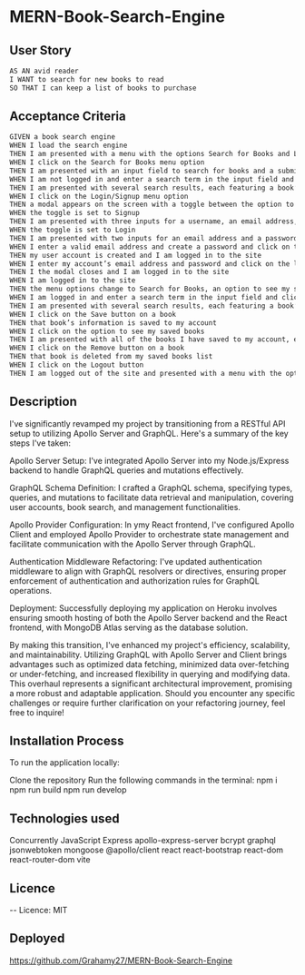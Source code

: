 # MERN-Book-Search-Engine

## User Story

```md
AS AN avid reader
I WANT to search for new books to read
SO THAT I can keep a list of books to purchase
```

## Acceptance Criteria

```md
GIVEN a book search engine
WHEN I load the search engine
THEN I am presented with a menu with the options Search for Books and Login/Signup and an input field to search for books and a submit button
WHEN I click on the Search for Books menu option
THEN I am presented with an input field to search for books and a submit button
WHEN I am not logged in and enter a search term in the input field and click the submit button
THEN I am presented with several search results, each featuring a book’s title, author, description, image, and a link to that book on the Google Books site
WHEN I click on the Login/Signup menu option
THEN a modal appears on the screen with a toggle between the option to log in or sign up
WHEN the toggle is set to Signup
THEN I am presented with three inputs for a username, an email address, and a password, and a signup button
WHEN the toggle is set to Login
THEN I am presented with two inputs for an email address and a password and login button
WHEN I enter a valid email address and create a password and click on the signup button
THEN my user account is created and I am logged in to the site
WHEN I enter my account’s email address and password and click on the login button
THEN I the modal closes and I am logged in to the site
WHEN I am logged in to the site
THEN the menu options change to Search for Books, an option to see my saved books, and Logout
WHEN I am logged in and enter a search term in the input field and click the submit button
THEN I am presented with several search results, each featuring a book’s title, author, description, image, and a link to that book on the Google Books site and a button to save a book to my account
WHEN I click on the Save button on a book
THEN that book’s information is saved to my account
WHEN I click on the option to see my saved books
THEN I am presented with all of the books I have saved to my account, each featuring the book’s title, author, description, image, and a link to that book on the Google Books site and a button to remove a book from my account
WHEN I click on the Remove button on a book
THEN that book is deleted from my saved books list
WHEN I click on the Logout button
THEN I am logged out of the site and presented with a menu with the options Search for Books and Login/Signup and an input field to search for books and a submit button  
```

## Description
I've significantly revamped my project by transitioning from a RESTful API setup to utilizing Apollo Server and GraphQL. Here's a summary of the key steps I've taken:

Apollo Server Setup: I've integrated Apollo Server into my Node.js/Express backend to handle GraphQL queries and mutations effectively.

GraphQL Schema Definition: I crafted a GraphQL schema, specifying types, queries, and mutations to facilitate data retrieval and manipulation, covering user accounts, book search, and management functionalities.

Apollo Provider Configuration: In ymy React frontend, I've configured Apollo Client and employed Apollo Provider to orchestrate state management and facilitate communication with the Apollo Server through GraphQL.

Authentication Middleware Refactoring: I've updated authentication middleware to align with GraphQL resolvers or directives, ensuring proper enforcement of authentication and authorization rules for GraphQL operations.

Deployment: Successfully deploying my application on Heroku involves ensuring smooth hosting of both the Apollo Server backend and the React frontend, with MongoDB Atlas serving as the database solution.

By making this transition, I've enhanced my project's efficiency, scalability, and maintainability. Utilizing GraphQL with Apollo Server and Client brings advantages such as optimized data fetching, minimized data over-fetching or under-fetching, and increased flexibility in querying and modifying data. This overhaul represents a significant architectural improvement, promising a more robust and adaptable application. Should you encounter any specific challenges or require further clarification on your refactoring journey, feel free to inquire!


## Installation Process
To run the application locally:

Clone the repository
Run the following commands in the terminal:
npm i
npm run build
npm run develop


## Technologies used

Concurrently
JavaScript
Express
apollo-express-server
bcrypt
graphql
jsonwebtoken
mongoose
@apollo/client
react
react-bootstrap
react-dom
react-router-dom
vite

## Licence

-- Licence: MIT

## Deployed

https://github.com/Grahamy27/MERN-Book-Search-Engine



